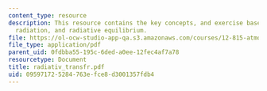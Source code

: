 ```yaml
---
content_type: resource
description: This resource contains the key concepts, and exercise based on planetary
  radiation, and radiative equilibrium.
file: https://ol-ocw-studio-app-qa.s3.amazonaws.com/courses/12-815-atmospheric-radiation-fall-2006/095971725284763efce8d3001357fdb4_radiativ_transfr.pdf
file_type: application/pdf
parent_uid: 0fdbba55-195c-6ded-a0ee-12fec4af7a78
resourcetype: Document
title: radiativ_transfr.pdf
uid: 09597172-5284-763e-fce8-d3001357fdb4
---
```

